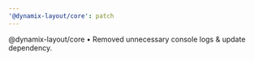 ```yaml
---
'@dynamix-layout/core': patch
---
```


@dynamix-layout/core
• Removed unnecessary console logs & update dependency.